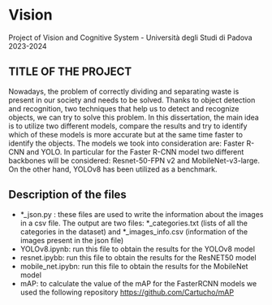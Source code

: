# Vision
Project of Vision and Cognitive System - Università degli Studi di Padova 2023-2024

## TITLE OF THE PROJECT

Nowadays, the problem of correctly dividing and separating waste is present in our society and needs to be solved.
Thanks to object detection and recognition, two techniques that help us to detect and recognize objects, we can try to solve this problem. In this dissertation, the
main idea is to utilize two different models, compare the results and try to identify which of these models is more accurate but at the same time faster to identify the objects.
The models we took into consideration are: Faster R-CNN and YOLO. In particular for the Faster R-CNN model two different backbones will be considered: Resnet-50-FPN v2 and MobileNet-v3-large. On the other hand, YOLOv8 has been utilized as a benchmark.

## Description of the files
- *_json.py : these files are used to write the information about the images in a csv file. The output are two files: *_categories.txt (lists of all the categories in the dataset) and *_images_info.csv (information of the images present in the json file)
- YOLOv8.ipynb: run this file to obtain the results for the YOLOv8 model
- resnet.ipybb: run this file to obtain the results for the ResNET50 model
- mobile_net.ipybn: run this file to obtain the results for the MobileNet model
- mAP: to calculate the value of the mAP for the FasterRCNN models we used the following repository https://github.com/Cartucho/mAP

